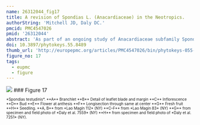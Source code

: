 ```yaml
---
name: 26312044_fig17
title: A revision of Spondias L. (Anacardiaceae) in the Neotropics.
authorString: 'Mitchell JD, Daly DC.'
pmcid: PMC4547026
pmid: '26312044'
abstract: 'As part of an ongoing study of Anacardiaceae subfamily Spondioideae, the ten native and one introduced species of Spondias in the Neotropics are revised. The genus is circumscribed. Three new species, Spondiasadmirabilis, Spondiasexpeditionaria, and Spondiasglobosa, are described and illustrated; a key to the taxa found in the Neotropics and distribution maps are provided. The Paleotropical species and allied genera are reviewed. Diagnostic character sets include leaf architecture, habit, flower morphology, and gross fruit morphology. Notes on the ecology and economic botany of the species are provided.'
doi: 10.3897/phytokeys.55.8489
thumb_url: 'http://europepmc.org/articles/PMC4547026/bin/phytokeys-055-001-g017.gif'
figure_no: 17
tags:
  - eupmc
  - figure
---
```

<img src='http://europepmc.org/articles/PMC4547026/bin/phytokeys-055-001-g017.jpg' style='max-height: 300px'>
### Figure 17
<p style='font-size: 10px;'>*<named-content content-type="taxon-name"><named-content content-type="genus">Spondias</named-content> <named-content content-type="species">testudinis</named-content></named-content>*. **A** Branchlet **B** Detail of leaflet blade and margin **C** Inflorescence **D** Bud **E** Flower at anthesis **F** Longisection through same at center **G** Fresh fruit **H** Seedling. **A, B** from *Lao Magín 112* (NY) **C–F** from *Lao Magín 83* (NY) **G** from specimen and field photo of *Daly et al. 7559* (NY) **H** from specimen and field photo of *Daly et al. 7251* (NY).</p>